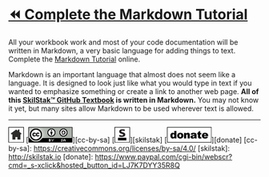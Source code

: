 # [⏪ Complete the Markdown Tutorial](/README.md)

All your workbook work and most of your code documentation will be
written in Markdown, a very basic language for adding things to text.
Complete the [Markdown Tutorial](http://www.markdowntutorial.com) online.

Markdown is an important language that almost does not seem like
a language. It is designed to look just like what you would type in
text if you wanted to emphasize something or create a link to another
web page. **All of this [SkilStak™ GitHub Textbook][t] is written in
Markdown.** You may not know it yet, but many sites allow Markdown to
be used wherever text is allowed.

[t]: https://blog.skilstak.io/github-as-text-book-and-work-book-828ffada9542#.hz2t38o93

---
[![home](/assets/home-bw.png)](/README.md)
[![cc-by-sa](/assets/cc-by-sa.png)][cc-by-sa]
[![skilstak](/assets/skilstak-logo-bw.png)][skilstak]
[![donate](/assets/donate-bw.png)][donate]
[cc-by-sa]: https://creativecommons.org/licenses/by-sa/4.0/
[skilstak]: http://skilstak.io
[donate]: https://www.paypal.com/cgi-bin/webscr?cmd=_s-xclick&hosted_button_id=LJ7K7DYY35R8Q


